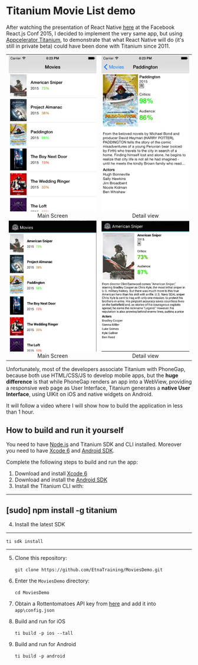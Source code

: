 # Titanium Movie List demo

After watching the presentation of React Native [here](https://www.youtube.com/watch?v=7rDsRXj9-cU) at the Facebook React.js Conf 2015, I decided to implement the very same app, but using [Appcelerator Titanium](http://www.appcelerator.com/titanium/), to demonstrate that what React Native will do (it's still in private beta) could have been done with Titanium since 2011.

<table>
  <tr>
    <td align="center"><img src="https://github.com/EtnaTraining/MoviesDemo/blob/master/screenshots/movieList.png" width="250"/><br/>Main Screen</td>
    <td align="center"><img src="https://github.com/EtnaTraining/MoviesDemo/blob/master/screenshots/movieDetail.png" width="250"/><br/>Detail view</td>
  </tr>
   <tr>
    <td align="center"><img src="https://github.com/EtnaTraining/MoviesDemo/blob/master/screenshots/android_movieList.png" width="250"/><br/>Main Screen</td>
    <td align="center"><img src="https://github.com/EtnaTraining/MoviesDemo/blob/master/screenshots/android_movieDetail.png" width="250"/><br/>Detail view</td>
  </tr>
  
</table>


Unfortunately, most of the developers associate Titanium with PhoneGap, because both use HTML/CSS/JS to develop mobile apps, but the **huge difference** is that while PhoneGap renders an app into a WebView, providing a responsive web page as User Interface, Titanium generates a **native User Interface**, using UIKit on iOS and native widgets on Android.

It will follow a video where I will show how to build the application in less than 1 hour.

## How to build and run it yourself

You need to have [Node.js](http://nodejs.org) and Titanium SDK and CLI installed. Moreover you need to have [Xcode 6](https://developer.apple.com/xcode/downloads/) and [Android SDK](http://developer.android.com/sdk/index.html#Other).

Complete the following steps to build and run the app:

1. Download and install [Xcode 6](https://developer.apple.com/xcode/downloads/)
2. Download and install the [Android SDK](http://developer.android.com/sdk/index.html#Other)
3. Install the Titanium CLI with:

---
[sudo] npm install -g titanium
---

4. Install the latest SDK

---
	ti sdk install
---

5. Clone this repository:

	`git clone https://github.com/EtnaTraining/MoviesDemo.git`

6. Enter the `MoviesDemo` directory:

	`cd MoviesDemo`

7. Obtain a Rottentomatoes API key from [here](http://developer.rottentomatoes.com) and add it into `app\config.json`

8. Build and run for iOS

	`ti build -p ios --tall`

9. Build and run for Android

	`ti build -p android`